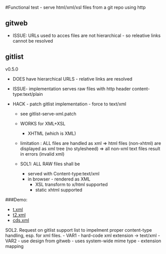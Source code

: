

#Functional test - serve html/xml/xsl files from a git repo using http

## gitweb
- ISSUE: URLs used to acces files are not hierarchical - so releative links cannot be resolved

##  gitlist
v0.5.0
- DOES have hierarchical URLS - relative links are resolved

- ISSUE- implementation serves raw files with http header content-type:text/plain

- HACK - patch gitlist implementation - force  to text/xml
    - see gitlist-serve-xml.patch
    - WORKS for XML+XSL
        + XHTML (which is XML)
    - limitation : ALL files are handled as xml 
        => html files (non-xhtml) are displayed as xml tree (no stylesheed)
        => all non-xml text files result in errors (invalid xml)

    - SOL1: ALL RAW files shall be 
        - served with Content-type:text/xml
        - in browser - rendered as XML
            - XSL transform to x/html supported
            - static xhtml supported  

###Demo:
- [t.xml](../../raw/master/t.xml)
- [t2.xml](../../raw/master/t2.xml)
- [cds.xml](../../raw/master/cds.xml)

SOL2. Request on gitlist support list to impelment proper content-type handling,
esp. for xml files.
    - VAR1 - hard-code xml extension -> text/xml 
    - VAR2 - use design from gitweb
        - uses system-wide mime type - extension mapping

